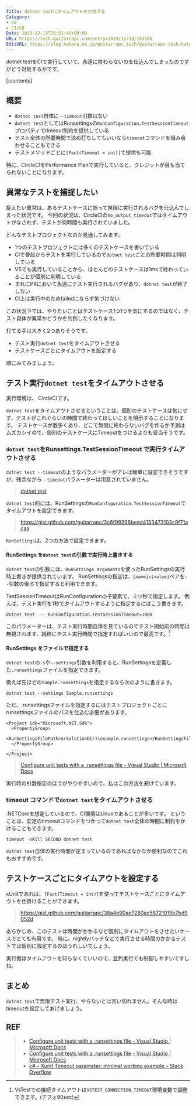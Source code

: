 ```yaml
---
Title: dotnet testにタイムアウトを仕掛ける
Category:
- C#
- CI/CD
Date: 2019-12-13T15:31:45+09:00
URL: https://tech.guitarrapc.com/entry/2019/12/13/153145
EditURL: https://blog.hatena.ne.jp/guitarrapc_tech/guitarrapc-tech.hatenablog.com/atom/entry/26006613482239589
---
```


dotnet testをCIで実行していて、永遠に終わらないのを仕込んでしまったのですがどう対処するかです。

[:contents]

## 概要

* `dotnet test`自体に`--timeout`引数はない
* `dotnet test`としてはRunsettingsの`RunConfiguration.TestSessionTimeout`プロパティでtimeout制約を提供している
* テスト全体の所要時間で決め打ちしてもいいなら`timeout`コマンドを組み合わせることもできる
* テストメソッドごとに`[Fact(Timeout = int)]`で提供も可能

特に、CircleCIをPerformance Planで実行していると、クレジットが目も当てられないことになります。

## 異常なテストを捕捉したい

捉えたい異常は、あるテストケースに誤って無限に実行されるバグを仕込んでしまった状況です。
今回の状況は、CircleCIの`no_output_timeout`ではタイムアウトがなされず、テストが何時間も実行されていました。

どんなテストプロジェクトなのか見通してみます。

* 1つのテストプロジェクトには多くのテストケースを書いている
* CIで普段からテストを実行しているので`dotnet test`ごとの所要時間は判明している
* VSでも実行していることから、ほとんどのテストケースは1msで終わっていることが個別に判明している
* まれにPRにおいて永遠にテスト実行されるバグがあり、`dotnet test`が終了しない
* CI上は実行中のためfailedにならず気づけない

この状況下では、やりたいことはテストケース1つ1つを気にするのではなく、テスト自体が異常かどうかを判別したくなります。

打てる手は大きく2つありそうです。

* テスト実行`dotnet test`をタイムアウトさせる
* テストケースごとにタイムアウトを設定する

順にみてみましょう。

## テスト実行`dotnet test`をタイムアウトさせる

実行環境は、 CircleCIです。

`dotnet test`をタイムアウトさせるということは、個別のテストケースは気にせず、テストがこれぐらいの時間で終わってほしいことを明示することになります。
テストケースが数多くあり、どこで無限に終わらないバグを作るか予測はムズカシイので、個別のテストケースにTimeoutをつけるよりも妥当そうです。

### `dotnet test`をRunsettings.TestSessionTimeout で実行タイムアウトさせる

`dotnet test --timeout`のようなパラメーターがアレば簡単に設定できそうですが、残念ながら`--timeout`パラメーターは用意されていません。

> [dotnet test](https://learn.microsoft.com/en-us/dotnet/core/tools/dotnet-test?tabs=netcore21)

`dotnet test`的には、RunSettingsの`RunConfiguration.TestSessionTimeout`でタイムアウトを設定できます。

> https://gist.github.com/guitarrapc/3c6f98398bead4133473103c9f71acaa

`RunSettings`は、2つの方法で設定できます。

#### RunSettings を`dotnet test`の引数で実行時上書きする

`dotnet test`の引数には、`RunSettings arguments`を使ったRunSettingsの実行時上書きが提供されています。
RunSettingsの指定は、`[name]=[value]`ペアを`--`引数の後ろで指定すると利用できます。

TestSessionTimeoutはRunConfigurationの子要素で、ミリ秒で指定します。
例えば、テスト実行を1秒でタイムアウトするように指定するにはこう書きます。

```
dotnet test  -- RunConfiguration.TestSessionTimeout=1000
```

このパラメーターは、テスト実行時間自体を見ているのでテスト開始前の時間は無視されます、純粋にテスト実行時間で指定すればいいので最高です。[^1]

#### RunSettings をファイルで指定する

`dotnet test`の`-s`や`--settings`引数を利用すると、RunSettingsを定義した`.runsettings`ファイルを指定できます。

例えば先ほどの`Sample.runsettings`を指定するなら次のように書きます。

```
dotnet test --settings Sample.runsettings
```

ただ、.runsettingsファイルを指定するにはテストプロジェクトごとにrunsettingsファイルのパスを仕込む必要があります。

```
<Project Sdk="Microsoft.NET.Sdk">
  <PropertyGroup>
    <RunSettingsFilePath>$(SolutionDir)\example.runsettings</RunSettingsFilePath>
  </PropertyGroup>
  ...
</Project>
```

> [Configure unit tests with a \.runsettings file \- Visual Studio \| Microsoft Docs](https://docs.microsoft.com/en-us/visualstudio/test/configure-unit-tests-by-using-a-dot-runsettings-file?view=vs-2019)

実行時の引数指定のほうがやりやすいので、私はこの方法を避けています。

### timeout コマンドで`dotnet test`をタイムアウトさせる

.NETCoreを想定しているので、CI環境はLinuxであることが多いです。
ということは、安定のtimeoutコマンドをつかって`dotnet test`全体の時間に制約をかけることもできます。

```
timeout -sKill SECOND dotnet test
```

`dotnet test`自体の実行時間が定まっているのであればなかなか便利なのでこれもおすすめです。

## テストケースごとにタイムアウトを設定する

xUnitであれば、`[Fact(Timeout = int)]`を使ってテストケースごとにタイムアウトを仕掛けることができます。

> https://gist.github.com/guitarrapc/38a4e90ae7280ac58721015b7bd9052d


あらかじめ、このテストは時間がかかるなど個別にタイムアウトをさせたいケースでとても有用です。
特に、nightlyバッチなどで実行させる時間のかかるテストでは個別に設定するのはうれしいでしょう。

実行側はタイムアウトを知らなくていいので、並列実行でも制御しやすいですしね。

## まとめ

`dotnet test`で無限テスト実行、やらないとは言い切れません。そんな時はtimeoutを設定してあげましょう。

[^1]: VsTestでの接続タイムアウトは`VSTEST_CONNECTION_TIMEOUT`環境変数で調整できます。(デフォ90sec)

## REF

> * [Configure unit tests with a \.runsettings file \- Visual Studio \| Microsoft Docs](https://docs.microsoft.com/en-us/visualstudio/test/configure-unit-tests-by-using-a-dot-runsettings-file?view=vs-2019)
> * [Configure unit tests with a \.runsettings file \- Visual Studio \| Microsoft Docs](https://docs.microsoft.com/en-us/visualstudio/test/configure-unit-tests-by-using-a-dot-runsettings-file?view=vs-2019)
> * [c\# \- Xunit Timeout parameter: minimal working example \- Stack Overflow](https://stackoverflow.com/questions/51690236/xunit-timeout-parameter-minimal-working-example)
